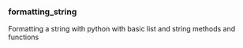 ### formatting_string
Formatting a string with python
with basic list and string methods and functions
